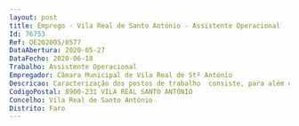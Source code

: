 ```yaml
--- 
layout: post
title: Emprego - Vila Real de Santo António - Assistente Operacional
Id: 76753
Ref: OE202005/0577
DataAbertura: 2020-05-27
DataFecho: 2020-06-18
Trabalho: Assistente Operacional
Empregador: Câmara Municipal de Vila Real de Stº António
Descricao: Caracterização dos postos de trabalho  consiste, para além das exercício de funções constantes no anexo à Lei n.º 35 2014, de 20 de junho, referido no n.º 2 do artigo 88.º da mesma lei, ao qual corresponde o grau 1 de complexidade funcional na categoria de Assistente Operacional, as funções de Ref.ª A)  Manutenção dos equipamentos   Limpeza das zonas de estacionamento   Limpeza dos escritórios de atendimento ao público   Outras tarefas de natureza operacional.Ref.ª B)  Manutenção do mobiliário urbano   Montagem de feiras e stands integrados em eventos   Limpeza das zonas de realização de feiras e eventos   Outras tarefas de natureza operacional.Ref.ª C)  Manutenção e tratamento dos espaços verdes circundantes do complexo desportivo   Manutenção dos relvados naturais e sintéticos dos campos de jogos   Vigilância das atividades aquáticas e apoio aos monitores de desporto   Outras tarefas de natureza operacional.Ref.ª D)   Manutenção de maquinaria, viaturas e sistemas de rega dos relvados   Manutenção dos edifícios e equipamentos desportivos   Montagem, organização de material técnico de treino   Manutenção dos equipamentos de treino   Outras tarefas de natureza operacional.
CodigoPostal: 8900-231 VILA REAL SANTO ANTÓNIO
Concelho: Vila Real de Santo António
Distrito: Faro
--- 
```


